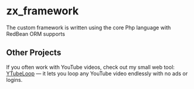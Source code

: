 # zx_framework
The custom framework is written using the core Php language with RedBean ORM supports 

## Other Projects
If you often work with YouTube videos, check out my small web tool: [YTubeLoop](https://ytubeloop.com) — it lets you loop any YouTube video endlessly with no ads or logins.

